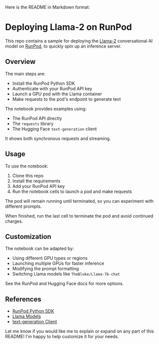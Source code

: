 Here is the README in Markdown format:

# Deploying Llama-2 on RunPod

This repo contains a sample for deploying the [Llama-2](https://github.com/facebookresearch/llama) conversational AI model on [RunPod](https://runpod.io/), to quickly spin up an inference server.

## Overview

The main steps are:

- Install the RunPod Python SDK
- Authenticate with your RunPod API key  
- Launch a GPU pod with the Llama container
- Make requests to the pod's endpoint to generate text

The notebook provides examples using:

- The RunPod API directly  
- The `requests` library
- The Hugging Face `text-generation` client

It shows both synchronous requests and streaming.

## Usage

To use the notebook:

1. Clone this repo
2. Install the requirements
3. Add your RunPod API key  
4. Run the notebook cells to launch a pod and make requests

The pod will remain running until terminated, so you can experiment with different prompts. 

When finished, run the last cell to terminate the pod and avoid continued charges.

## Customization

The notebook can be adapted by:

- Using different GPU types or regions
- Launching multiple GPUs for faster inference
- Modifying the prompt formatting
- Switching Llama models like `TheBloke/Llama-7b-chat`

See the RunPod and Hugging Face docs for more options.

## References

- [RunPod Python SDK](https://docs.runpod.io/docs/python-sdk-overview)
- [Llama Models](https://huggingface.co/models?sort=downloads&search=llama)
- [text-generation Client](https://docs.huggingface.co/text-generation/index.html)

Let me know if you would like me to explain or expand on any part of this README! I'm happy to help customize it for your needs.
